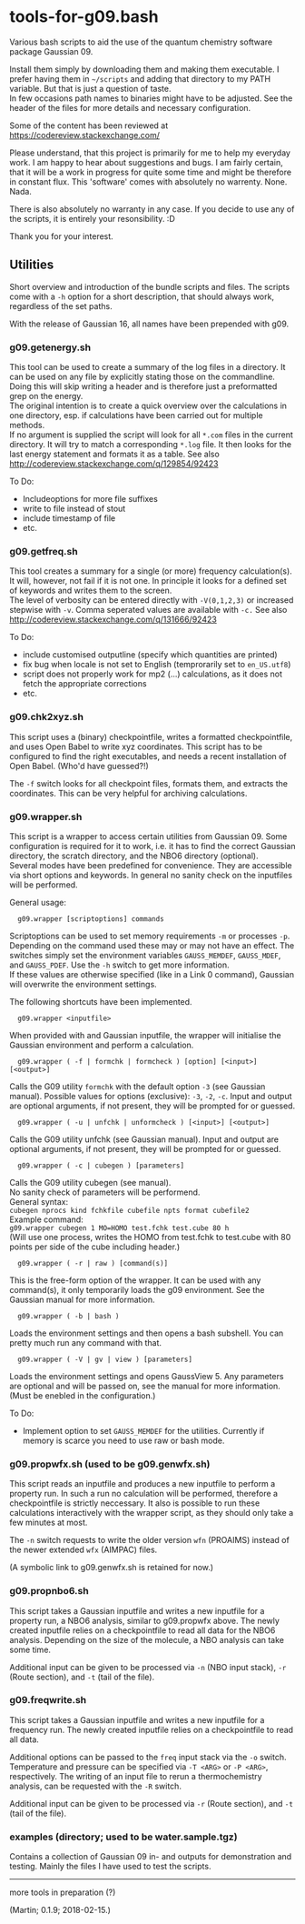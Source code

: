 # tools-for-g09.bash

Various bash scripts to aid the use of the quantum chemistry software 
package Gaussian 09.

Install them simply by downloading them and making them executable.
I prefer having them in `~/scripts` and adding that directory to
my PATH variable. But that is just a question of taste.   
In few occasions path names to binaries might have to be adjusted. 
See the header of the files for more details and necessary 
configuration.

Some of the content has been reviewed at 
https://codereview.stackexchange.com/

Please understand, that this project is primarily for me to help my everyday 
work. I am happy to hear about suggestions and bugs. I am fairly certain, 
that it will be a work in progress for quite some time and might be 
therefore in constant flux.
This 'software' comes with absolutely no warrenty. None. Nada. 

There is also absolutely no warranty in any case. If you decide to use any 
of the scripts, it is entirely your resonsibility. :D

Thank you for your interest.

## Utilities

Short overview and introduction of the bundle scripts and files.
The scripts come with a `-h` option for a short description, that should
always work, regardless of the set paths.

With the release of Gaussian 16, all names have been prepended with g09.

### g09.getenergy.sh

This tool can be used to create a summary of the log files in a directory.
It can be used on any file by explicitly stating those on the commandline.
Doing this will skip writing a header and is therefore just a preformatted
grep on the energy.  
The original intention is to create a quick overview over the calculations 
in one directory, esp. if calculations have been carried out for multiple 
methods.   
If no argument is supplied the script will look for all `*.com` files in
the current directory. It will try to match a corresponding `*.log` file.
It then looks for the last energy statement and formats it as a table.
See also http://codereview.stackexchange.com/q/129854/92423

To Do:
 - Includeoptions for more file suffixes
 - write to file instead of stout
 - include timestamp of file
 - etc.

### g09.getfreq.sh

This tool creates a summary for a single (or more) frequency calculation(s). 
It will, however, not fail if it is not one. In principle it looks for a defined 
set of keywords and writes them to the screen.   
The level of verbosity can be entered directly with `-V(0,1,2,3)` or increased 
stepwise with `-v`. Comma seperated values are available with `-c.`
See also http://codereview.stackexchange.com/q/131666/92423

To Do: 

 - include customised outputline (specify which quantities are printed)
 - fix bug when locale is not set to English (temprorarily set to `en_US.utf8`) 
 - script does not properly work for mp2 (...) calculations, as it does not 
   fetch the appropriate corrections
 - etc.

### g09.chk2xyz.sh

This script uses a (binary) checkpointfile, writes a formatted
checkpointfile, and uses Open Babel to write xyz coordinates.
This script has to be configured to find the right executables, 
and needs a recent installation of Open Babel. (Who'd have guessed?!)

The `-f` switch looks for all checkpoint files, formats them, and 
extracts the coordinates. This can be very helpful for archiving 
calculations.

### g09.wrapper.sh

This script is a wrapper to access certain utilities from Gaussian 09.
Some configuration is required for it to work, i.e. it has to find the
correct Gaussian directory, the scratch directory, and the NBO6 
directory (optional).   
Several modes have been predefined for convenience.
They are accessible via short options and keywords.
In general no sanity check on the inputfiles will be performed.

General usage:
```
  g09.wrapper [scriptoptions] commands
```
Scriptoptions can be used to set memory requirements `-m` or processes `-p`.
Depending on the command used these may or may not have an effect.
The switches simply set the environment variables `GAUSS_MEMDEF`, `GAUSS_MDEF`,
and `GAUSS_PDEF`. Use the `-h` switch to get more information.  
If these values are otherwise specified (like in a Link 0 command), 
Gaussian will overwrite the environment settings.

The following shortcuts have been implemented.
```
  g09.wrapper <inputfile>
```
When provided with and Gaussian inputfile, the wrapper will initialise
the Gaussian environment and perform a calculation.

```
  g09.wrapper ( -f | formchk | formcheck ) [option] [<input>] [<output>]
```
Calls the G09 utility `formchk` with the default option `-3` (see Gaussian manual).
Possible values for options (exclusive): `-3`, `-2`, `-c`.
Input and output are optional arguments, if not present, they will be 
prompted for or guessed.  

```
  g09.wrapper ( -u | unfchk | unformcheck ) [<input>] [<output>]
```
Calls the G09 utility unfchk (see Gaussian manual).
Input and output are optional arguments, if not present, they will be
prompted for or guessed.  

```
  g09.wrapper ( -c | cubegen ) [parameters]
```
Calls the G09 utility cubegen (see manual).    
No sanity check of parameters will be performend.  
General syntax:  
`cubegen nprocs kind fchkfile cubefile npts format cubefile2`  
Example command:   
`g09.wrapper cubegen 1 MO=HOMO test.fchk test.cube 80 h`  
(Will use one process, writes the HOMO from test.fchk to test.cube
 with 80 points per side of the cube including header.)

```
  g09.wrapper ( -r | raw ) [command(s)]
```
This is the free-form option of the wrapper.
It can be used with any command(s), it only temporarily loads the g09 
environment. See the Gaussian manual for more information.

```
  g09.wrapper ( -b | bash )
```
Loads the environment settings and then opens a bash subshell.
You can pretty much run any command with that. 

```
  g09.wrapper ( -V | gv | view ) [parameters]
```
Loads the environment settings and opens GaussView 5.
Any parameters are optional and will be passed on,
see the manual for more information.
(Must be enebled in the configuration.)

To Do:
 - Implement option to set `GAUSS_MEMDEF` for the utilities. Currently 
 if memory is scarce you need to use raw or bash mode.

### g09.propwfx.sh (used to be g09.genwfx.sh)

This script reads an inputfile and produces a new inputfile to perform a property run.
In such a run no calculation will be performed, therefore a checkpointfile is
strictly neccessary. It also is possible to run these calculations interactively
with the wrapper script, as they should only take a few minutes at most.

The `-n` switch requests to write the older version `wfn` (PROAIMS) instead of
the newer extended `wfx` (AIMPAC) files.

(A symbolic link to g09.genwfx.sh is retained for now.)

### g09.propnbo6.sh

This script takes a Gaussian inputfile and writes a new inputfile for a property run,
a NBO6 analysis, similar to g09.propwfx above.
The newly created inputfile relies on a checkpointfile to read all data for the NBO6 analysis.
Depending on the size of the molecule, a NBO analysis can take some time.

Additional input can be given to be processed via `-n` (NBO input stack), 
`-r` (Route section), and `-t` (tail of the file).

### g09.freqwrite.sh

This script takes a Gaussian inputfile and writes a new inputfile for a frequency run.
The newly created inputfile relies on a checkpointfile to read all data.

Additional options can be passed to the `freq` input stack via the `-o` switch. 
Temperature and pressure can be specified via `-T <ARG>` or `-P <ARG>`, respectively.
The writing of an input file to rerun a thermochemistry analysis,
can be requested with the `-R` switch.

Additional input can be given to be processed via `-r` (Route section), 
and `-t` (tail of the file).

### examples (directory; used to be water.sample.tgz)

Contains a collection of Gaussian 09 in- and outputs for demonstration
and testing. Mainly the files I have used to test the scripts.

---

more tools in preparation (?)

(Martin; 0.1.9; 2018-02-15.)
